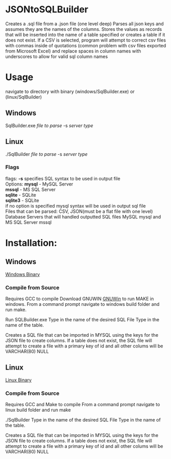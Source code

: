 # JSONtoSQLBuilder
Creates a .sql file from a .json file (one level deep)
Parses all json keys and assumes they are the names of the columns. 
Stores the values as records that will be inserted into the name of a table specified or creates a table if it does not exist.
If a CSV is selected, program will attempt to correct csv files with commas inside of quotations (common problem with csv files exported from Microsoft Excel) and replace spaces in column names with underscores to allow for valid sql column names

# Usage
navigate to directory with binary (windows/SqlBuilder.exe) or (linux/SqlBuilder)

## Windows
SqlBuilder.exe *file to parse* -s *server type*

## Linux
./SqlBuilder *file to parse* -s *server type*

### Flags
flags: **-s** specifies SQL syntax to be used in output file  <br />
       Options: **mysql**   - MySQL Server <br />
                **mssql**   - MS SQL Server <br />
                **sqlite**  - SQLite<br />
                **sqlite3** - SQLite<br />
       if no option is specified mysql syntax will be used in output sql file <br />
Files that can be parsed: CSV, JSON(must be a flat file with one level) <br />
Database Servers that will handled outputted SQL files MySQL mysql and MS SQL Server mssql  <br />

  
# Installation:
## Windows
<a href="https://github.com/reaperofchaos/JSONtoSQLBuilder/blob/master/windows/SqlBuilder.exe">Windows Binary</a>

### Compile from Source
Requires GCC to compile
Download GNUWIN <a href="https://sourceforge.net/projects/gnuwin32/">GNUWin</a> to run MAKE in windows.
From a command prompt navigate to windows build folder and run make.

Run SQLBuilder.exe <name of JSON file to read>
Type in the name of the desired SQL File
Type in the name of the table. 

Creates a SQL file that can be imported in MYSQL using the keys for the JSON file to create columns. 
If a table does not exist, the SQL file will attempt to create a file with a primary key of id and all other colums will be VARCHAR(80) NULL

## Linux
<a href='https://github.com/reaperofchaos/JSONtoSQLBuilder/blob/master/linux/SqlBuilder'>Linux Binary</a>

### Compile from Source
Requires GCC and Make to compile
From a command prompt navigate to linux build folder and run make

./SqlBuilder <name of JSON file to read>
Type in the name of the desired SQL File
Type in the name of the table. 

Creates a SQL file that can be imported in MYSQL using the keys for the JSON file to create columns. 
If a table does not exist, the SQL file will attempt to create a file with a primary key of id and all other colums will be VARCHAR(80) NULL
